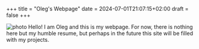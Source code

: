 +++
title = "Oleg's Webpage"
date = 2024-07-01T21:07:15+02:00
draft = false
+++

![photo](/images/photo.jpg 'My photo')
Hello! I am Oleg and this is my webpage. For now, there is nothing here but my humble resume, but perhaps in the future this site will be filled with my projects.

